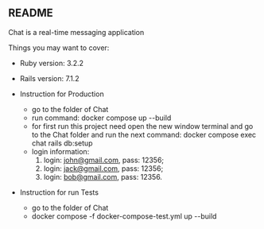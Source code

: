 ## README

Chat is a real-time messaging application

Things you may want to cover:

* Ruby version: 3.2.2

* Rails version: 7.1.2

* Instruction for Production
    - go to the folder of Chat
    - run command: docker compose up --build
    - for first run this project need open the new window terminal and go to the Chat folder and run the next command: docker compose exec chat rails db:setup
    - login information:
      1. login: john@gmail.com, pass: 12356;
      2. login: jack@gmail.com, pass: 12356;
      3. login: bob@gmail.com, pass: 12356.

* Instruction for run Tests
    - go to the folder of Chat
    - docker compose -f docker-compose-test.yml up --build
